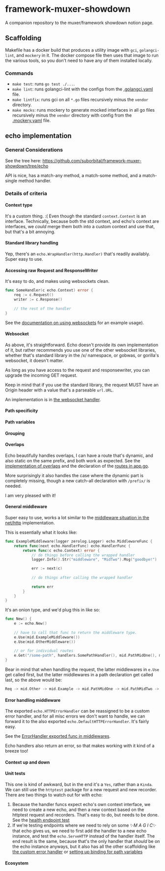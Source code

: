 # framework-muxer-showdown
A companion repository to the muxer/framework showdown notion page.

## Scaffolding

Makefile has a docker build that produces a utility image with `gci`, `golangci-lint`, and `mockery` in it. The docker compose file then uses that image to run the various tools, so you don't need to have any of them installed locally.

### Commands

* `make test`: runs `go test ./...`.
* `make lint`: runs golangci-lint with the configs from the [.golangci.yaml](.golangci.yaml) file.
* `make lintfix`: runs gci on all `*.go` files recursively minus the `vendor` directory.
* `make mocks`: runs mockery to generate mocked interfaces in all go files recursively minus the `vendor` directory with config from the [.mockery.yaml](.mockery.yaml) file.

## echo implementation

### General Considerations

See the tree here: https://github.com/suborbital/framework-muxer-showdown/tree/echo

API is nice, has a match-any method, a match-some method, and a match-single method handler.

### Details of criteria

#### Context type

It's a custom thing. :( Even though the standard `context.Context` is an interface. Technically, because both the std context, and echo's context are interfaces, we _could_ merge them both into a custom context and use that, but that's a bit annoying.

#### Standard library handling

Yep, there's an `echo.WrapHandler(http.Handler)` that's readily availably. Super easy to use.

#### Accessing raw Request and ResponseWriter

It's easy to do, and makes using websockets clean.
```go
func SomeHandler(c echo.Context) error {
	req := c.Request()
	writer := c.Response()
	
	// the rest of the handler
}
```
See the [documentation on using websockets](https://echo.labstack.com/cookbook/websocket/) for an example usage).

#### Websocket

As above, it's straightforward. Echo doesn't provide its own implementation of it, but rather recommends you use one of the other websocket libraries, whether that's standard library in the /x/ namespace, or gobwas, or gorilla's websocket, it doesn't matter.

As long as you have access to the request and responsewriter, you can upgrade the incoming GET request.

Keep in mind that if you use the standard library, the request MUST have an Origin header with a value that's a parseable `url.URL`.

An implementation is in [the websocket handler](handlers/ws.go).

#### Path specificity

#### Path variables

#### Grouping

#### Overlaps

Echo beautifully handles overlaps, I can have a route that's dynamic, and also static on the same prefix, and both work as expected. See the [implementation of overlaps](handlers/overlaps.go) and the declaration of the [routes in app.go](app/app.go).

More surprisingly it also handles the case where the dynamic part is completely missing, though a new catch-all declaration with `/prefix/` is needed.

I am very pleased with it!

#### General middleware

Super easy to use, works a lot similar to the [middleware situation in the net/http](https://github.com/suborbital/framework-muxer-showdown/tree/net/http#middlewares-easy) implementation.

This is essentially what it looks like:

```go
func ExampleMiddleware(logger zerolog.Logger) echo.MiddlewareFunc {
	return func(next echo.HandlerFunc) echo.HandlerFunc {
		return func(c echo.Context) error {
			// do things before calling the wrapped handler
			logger.Info().Str("middleware", "MidTwo").Msg("goodbye!")

			err := next(c)
			
			// do things after calling the wrapped handler
			
			return err
		}
	}
}
```
It's an onion type, and we'd plug this in like so:
```go
func New() {
	e := echo.New()
	
	// have to call that func to return the middleware type.
	e.Use(mid.ExampleMiddleware())
	e.Use(mid.OtherMiddleware())
	
	// or for individual routes
	e.Get("/some-path", handlers.SomePathHandler(), mid.PathMidOne(), mid.PathMidTwo())
}
```
Bear in mind that when handling the request, the latter middlewares in `e.Use` get called first, but the latter middlewares in a path declaration get called last, so the above would be:
```go
Req -> mid.Other -> mid.Example -> mid.PathMidOne -> mid.PathMidTwo -> handlers.SomePathHandler
```

#### Error handling middleware

The exported `echo.HTTPErrorHandler` can be reassigned to be a custom error handler, and for all misc errors we don't want to handle, we can forward it to the also exported `echo.DefaultHTTPErrorHandler`. It's fairly easy.

See the [ErrorHandler exported func in middlewares](handlers/middlewares.go).

Echo handlers also return an error, so that makes working with it kind of a breeze too!

#### Context up and down

#### Unit tests

This one is kind of awkward, but in the end it's a `Yes`, rather than a `Kinda`. We can still use the `httptest` package for a new request and new recorder. There are two things to watch out for with echo:

1. Because the handler funcs expect echo's own context interface, we need to create a new echo, and then a new context based on the httptest request and recorders. That's easy to do, but needs to be done. See the [health endpoint test](handlers/health_test.go)
2. If we're testing endpoints where we need to rely on some ✨_M A G I C_✨ that echo gives us, we need to first add the handler to a new echo instance, and test the `echo.ServeHTTP` instead of the handler itself. The end result is the same, because that's the only handler that _should_ be on the echo instance anyways, but it also has all the other scaffolding like [the custom error handler](handlers/errors_test.go) or [setting up binding for path variables](handlers/pathvars_test.go)

#### Ecosystem
